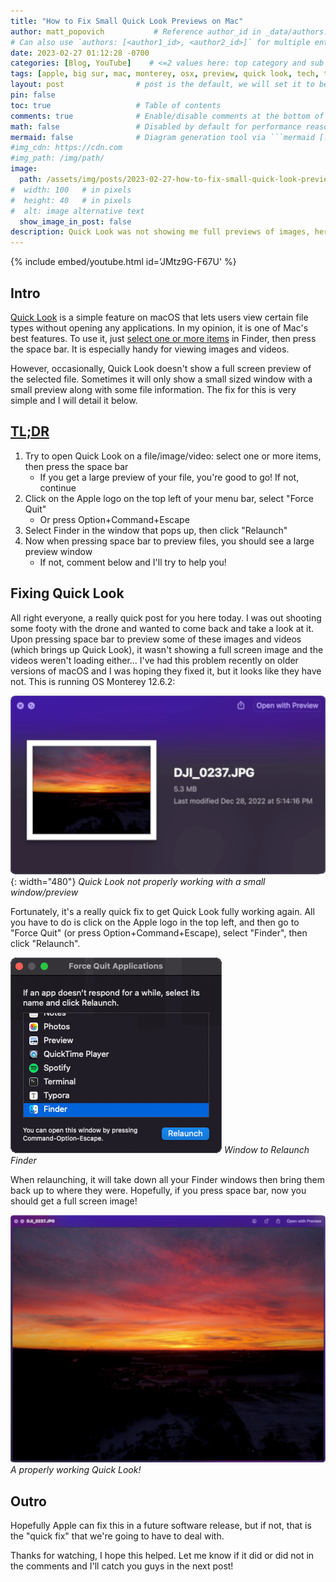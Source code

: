```yaml
---
title: "How to Fix Small Quick Look Previews on Mac"
author: matt_popovich           # Reference author_id in _data/authors.yml
# Can also use `authors: [<author1_id>, <author2_id>]` for multiple entries
date: 2023-02-27 01:12:28 -0700
categories: [Blog, YouTube]    # <=2 values here: top category and sub category
tags: [apple, big sur, mac, monterey, osx, preview, quick look, tech, tutorial, drone]     # TAG names should always be lowercase
layout: post                # post is the default, we will set it to be explicit
pin: false
toc: true                   # Table of contents
comments: true              # Enable/disable comments at the bottom of the post
math: false                 # Disabled by default for performance reasons
mermaid: false              # Diagram generation tool via ```mermaid [...]```
#img_cdn: https://cdn.com
#img_path: /img/path/
image:
  path: /assets/img/posts/2023-02-27-how-to-fix-small-quick-look-previews-on-mac/fix-quick-look-thumbnail.jpg
#  width: 100   # in pixels
#  height: 40   # in pixels
#  alt: image alternative text
  show_image_in_post: false
description: Quick Look was not showing me full previews of images, here's how to fix that!
---
```


{% include embed/youtube.html id='JMtz9G-F67U' %}

## Intro
[Quick Look](https://support.apple.com/guide/mac-help/preview-a-file-mh14119/mac) is a simple feature on macOS that lets users view certain file types without opening any applications. In my opinion, it is one of Mac's best features. To use it, just [select one or more items](https://support.apple.com/guide/mac-help/aside/glos3b057c3a/13.0/mac/13.0) in Finder, then press the space bar. It is especially handy for viewing images and videos.

However, occasionally, Quick Look doesn't show a full screen preview of the selected file. Sometimes it will only show a small sized window with a small preview along with some file information. The fix for this is very simple and I will detail it below.

## [TL;DR](https://www.merriam-webster.com/dictionary/TL%3BDR)
1. Try to open Quick Look on a file/image/video: select one or more items, then press the space bar
   * If you get a large preview of your file, you're good to go! If not, continue
2. Click on the Apple logo on the top left of your menu bar, select "Force Quit"
   * Or press Option+Command+Escape
3. Select Finder in the window that pops up, then click "Relaunch"
4. Now when pressing space bar to preview files, you should see a large preview window
   * If not, comment below and I'll try to help you!

## Fixing Quick Look
All right everyone, a really quick post for you here today. I was out shooting some footy with the drone and wanted to come back and take a look at it. Upon pressing space bar to preview some of these images and videos (which brings up Quick Look), it wasn't showing a full screen image and the videos weren't loading either... I've had this problem recently on older versions of macOS and I was hoping they fixed it, but it looks like they have not. This is running OS Monterey 12.6.2:

![Quick Look giving small windows / previews](/assets/img/posts/2023-02-27-how-to-fix-small-quick-look-previews-on-mac/QuickLook_not-fully-working.png){: width="480"} *Quick Look not properly working with a small window/preview*

Fortunately, it's a really quick fix to get Quick Look fully working again. All you have to do is click on the Apple logo in the top left, and then go to "Force Quit" (or press Option+Command+Escape), select "Finder", then click "Relaunch".

![Window to Relaunch Finder](/assets/img/posts/2023-02-27-how-to-fix-small-quick-look-previews-on-mac/ForceQuit_Finder.png) *Window to Relaunch Finder*

When relaunching, it will take down all your Finder windows then bring them back up to where they were. Hopefully, if you press space bar, now you should get a full screen image!

![Quick Look giving a full preview](/assets/img/posts/2023-02-27-how-to-fix-small-quick-look-previews-on-mac/QuickLook_fully-working.png) *A properly working Quick Look!*

## Outro
Hopefully Apple can fix this in a future software release, but if not, that is the "quick fix" that we're going to have to deal with.

Thanks for watching, I hope this helped. Let me know if it did or did not in the comments and I'll catch you guys in the next post!


<!-- Could not find audio for Brandon Kai - MDNT (Instrumental)>

<div style="text-align:center">
<iframe style="border-radius:12px"
src="https://open.spotify.com/embed/track/xxxx?utm_source=generator&theme=0"
width="100%" height="352" frameBorder="0"
allowfullscreen="" allow="autoplay; clipboard-write; encrypted-media; fullscreen; picture-in-picture" loading="lazy"></iframe>
</div>{: .dark }

<div style="text-align:center">
<iframe style="border-radius:12px"
src="https://open.spotify.com/embed/track/xxxx?utm_source=generator"
width="100%" height="352" frameBorder="0"
allowfullscreen="" allow="autoplay; clipboard-write; encrypted-media; fullscreen; picture-in-picture" loading="lazy"></iframe>
</div>{: .light }

-->


<!-- Video transcript
All right everyone, a really quick video for you here today. I was out shooting some footy with the drone and wanted to come back and take a look at it but upon pressing space bar to preview some of these images and videos (which brings up Preview), it wasn't showing a full screen image and the videos weren't loading either. I've had this problem recently on older versions of macOS and I was hoping they fixed it, but it looks like they have not. This is running OS Monterey 12.6.2 and it's not just this memory card that I have plugged in that it doesn't work for, anything on my desktop as well. But it's a really quick fix to get this working. All you've gotta do is click on the Apple logo in the top left, and then go to "Force Quit", and we are going to quit "Finder"... That is not the right Finder logo... All right, there it is. Ok, well, all you have to do is relaunch Finder and it will take down all your Finder windows, and it will then bring them back up to where they were and if you press space bar, now you get a full screen image, which is what we were hoping to see! So, hopefully Apple can fix this in a future software release, but if not, until then, that is the "quick fix" that we're going to have to deal with. So, thanks for watching, hope this helped. Let me know if it did or did not in the comments and I'll catch you guys in the next video!
-->
